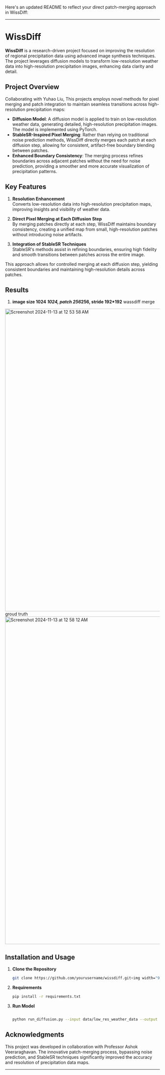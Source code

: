 Here's an updated README to reflect your direct patch-merging approach in WissDiff:

---

# WissDiff

**WissDiff** is a research-driven project focused on improving the resolution of regional precipitation data using advanced image synthesis techniques. The project leverages diffusion models to transform low-resolution weather data into high-resolution precipitation images, enhancing data clarity and detail.

## Project Overview

Collaborating with Yuhao Liu, This projects employs novel methods for pixel merging and patch integration to maintain seamless transitions across high-resolution precipitation maps:

- **Diffusion Model**: A diffusion model is applied to train on low-resolution weather data, generating detailed, high-resolution precipitation images. The model is implemented using PyTorch.
- **StableSR-Inspired Pixel Merging**: Rather than relying on traditional noise prediction methods, WissDiff directly merges each patch at each diffusion step, allowing for consistent, artifact-free boundary blending between patches.
- **Enhanced Boundary Consistency**: The merging process refines boundaries across adjacent patches without the need for noise prediction, providing a smoother and more accurate visualization of precipitation patterns.

## Key Features

1. **Resolution Enhancement**  
   Converts low-resolution data into high-resolution precipitation maps, improving insights and visibility of weather data.

2. **Direct Pixel Merging at Each Diffusion Step**  
   By merging patches directly at each step, WissDiff maintains boundary consistency, creating a unified map from small, high-resolution patches without introducing noise artifacts.

3. **Integration of StableSR Techniques**  
   StableSR's methods assist in refining boundaries, ensuring high fidelity and smooth transitions between patches across the entire image.

This approach allows for controlled merging at each diffusion step, yielding consistent boundaries and maintaining high-resolution details across patches.


## Results 
1. **image size 1024 *1024, patch 256*256, stride 192*192**
   wassdiff merge
<img width="982" alt="Screenshot 2024-11-13 at 12 53 58 AM" src="https://github.com/user-attachments/assets/7def1d16-724e-4353-ba20-9bfa7864ba8b">
   groud truth
<img width="1063" alt="Screenshot 2024-11-13 at 12 58 12 AM" src="https://github.com/user-attachments/assets/eb47a03f-2004-4b49-a6b4-3309f16debcf">


## Installation and Usage

1. **Clone the Repository**
   ```bash
   git clone https://github.com/yourusername/wissdiff.git<img width="982" alt="Screenshot 2024-11-13 at 12 53 58 AM" src="https://github.com/user-attachments/assets/3c686213-adf2-400f-9ae0-510bd18a74b7">

   ```

2. **Requirements**
   ```bash
   pip install -r requirements.txt
   ```

3. **Run Model**
   ```bash

   python run_diffusion.py --input data/low_res_weather_data --output results/high_res_precipitation
   ```

## Acknowledgments

This project was developed in collaboration with Professor Ashok Veeraraghavan. The innovative patch-merging process, bypassing noise prediction, and StableSR techniques significantly improved the accuracy and resolution of precipitation data maps.

---
